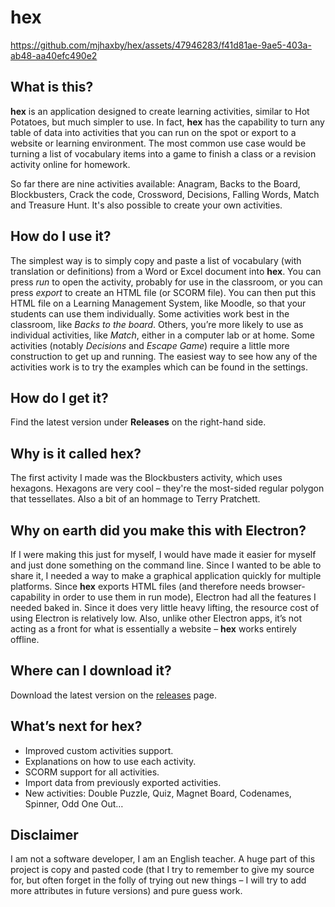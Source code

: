 # hex

https://github.com/mjhaxby/hex/assets/47946283/f41d81ae-9ae5-403a-ab48-aa40efc490e2

## What is this?
**hex** is an application designed to create learning activities, similar to Hot Potatoes, but much simpler to use. In fact, **hex** has the capability to turn any table of data into activities that you can run on the spot or export to a website or learning environment. The most common use case would be turning a list of vocabulary items into a game to finish a class or a revision activity online for homework.

So far there are nine activities available: Anagram, Backs to the Board, Blockbusters, Crack the code, Crossword, Decisions, Falling Words, Match and Treasure Hunt. It's also possible to create your own activities.

## How do I use it?
The simplest way is to simply copy and paste a list of vocabulary (with translation or definitions) from a Word or Excel document into **hex**. You can press *run* to open the activity, probably for use in the classroom, or you can press *export* to create an HTML file (or SCORM file). You can then put this HTML file on a Learning Management System, like Moodle, so that your students can use them individually. Some activities work best in the classroom, like *Backs to the board*. Others, you’re more likely to use as individual activities, like *Match*, either in a computer lab or at home. Some activities (notably *Decisions* and *Escape Game*) require a little more construction to get up and running. The easiest way to see how any of the activities work is to try the examples which can be found in the settings.

## How do I get it?
Find the latest version under **Releases** on the right-hand side.

## Why is it called **hex**?
The first activity I made was the Blockbusters activity, which uses hexagons. Hexagons are very cool – they're the most-sided regular polygon that tessellates. Also a bit of an hommage to Terry Pratchett.

## Why on earth did you make this with Electron?
If I were making this just for myself, I would have made it easier for myself and just done something on the command line. Since I wanted to be able to share it, I needed a way to make a graphical application quickly for multiple platforms. Since **hex** exports HTML files (and therefore needs browser-capability in order to use them in run mode), Electron had all the features I needed baked in. Since it does very little heavy lifting, the resource cost of using Electron is relatively low. Also, unlike other Electron apps, it’s not acting as a front for what is essentially a website – **hex** works entirely offline.

## Where can I download it?
Download the latest version on the [releases](https://github.com/mjhaxby/hex/releases) page.

## What’s next for **hex**?
- Improved custom activities support.
- Explanations on how to use each activity.
- SCORM support for all activities.
- Import data from previously exported activities.
- New activities: Double Puzzle, Quiz, Magnet Board, Codenames, Spinner, Odd One Out…

## Disclaimer
I am not a software developer, I am an English teacher. A huge part of this project is copy and pasted code (that I try to remember to give my source for, but often forget in the folly of trying out new things – I will try to add more attributes in future versions) and pure guess work.
